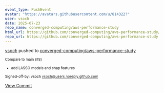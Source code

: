 ```yaml
---
event_type: PushEvent
avatar: "https://avatars.githubusercontent.com/u/814322?"
user: vsoch
date: 2025-07-23
repo_name: converged-computing/aws-performance-study
html_url: https://github.com/converged-computing/aws-performance-study/commit/1c43d1168575c354af8c908616179ce911e07c12
repo_url: https://github.com/converged-computing/aws-performance-study
---
```


<a href='https://github.com/vsoch' target='_blank'>vsoch</a> pushed to <a href='https://github.com/converged-computing/aws-performance-study' target='_blank'>converged-computing/aws-performance-study</a>

<small>Compare to main (#8)

* add LASSO models and shap features

Signed-off-by: vsoch <vsoch@users.noreply.github.com></small>

<a href='https://github.com/converged-computing/aws-performance-study/commit/1c43d1168575c354af8c908616179ce911e07c12' target='_blank'>View Commit</a>